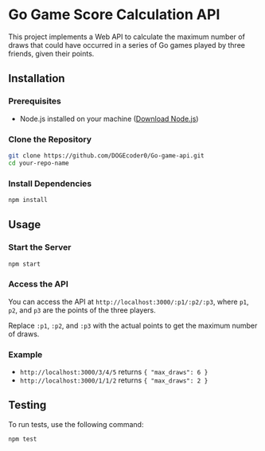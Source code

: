 
# Go Game Score Calculation API

This project implements a Web API to calculate the maximum number of draws that could have occurred in a series of Go games played by three friends, given their points.

## Installation

### Prerequisites

- Node.js installed on your machine ([Download Node.js](https://nodejs.org/))

### Clone the Repository

```bash
git clone https://github.com/DOGEcoder0/Go-game-api.git
cd your-repo-name
```

### Install Dependencies

```bash
npm install
```

## Usage

### Start the Server

```bash
npm start
```

### Access the API

You can access the API at `http://localhost:3000/:p1/:p2/:p3`, where `p1`, `p2`, and `p3` are the points of the three players.

Replace `:p1`, `:p2`, and `:p3` with the actual points to get the maximum number of draws.

### Example

- `http://localhost:3000/3/4/5` returns `{ "max_draws": 6 }`
- `http://localhost:3000/1/1/2` returns `{ "max_draws": 2 }`

## Testing

To run tests, use the following command:

```bash
npm test
```
